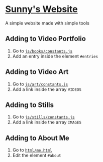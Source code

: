 # [Sunny's Website](https://sunnypork.github.io/)

A simple website made with simple tools

## Adding to Video Portfolio

1. Go to [`js/books/constants.js`](./js/books/constants.js)
1. Add an entry inside the element `#entries`

## Adding to Video Art

1. Go to [`js/art/constants.js`](./js/art/constants.js)
1. Add a link inside the array `VIDEOS`

## Adding to Stills

1. Go to [`js/stills/constants.js`](./js/stills/constants.js)
1. Add a link inside the array `IMAGES`

## Adding to About Me

1. Go to [`html/me.html`](./html/me.html)
1. Edit the element `#about`

